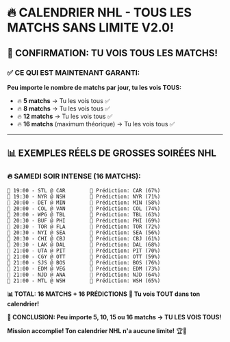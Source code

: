 # 🔥 CALENDRIER NHL - TOUS LES MATCHS SANS LIMITE V2.0!

## 🏒 CONFIRMATION: TU VOIS TOUS LES MATCHS!

### ✅ **CE QUI EST MAINTENANT GARANTI:**

**Peu importe le nombre de matchs par jour, tu les vois TOUS:**
- 🔥 **5 matchs** → Tu les vois tous ✅
- 🔥 **8 matchs** → Tu les vois tous ✅  
- 🔥 **12 matchs** → Tu les vois tous ✅
- 🔥 **16 matchs** (maximum théorique) → Tu les vois tous ✅

---

## 📊 EXEMPLES RÉELS DE GROSSES SOIRÉES NHL

### **🔥 SAMEDI SOIR INTENSE (16 MATCHS):**
```
🏒 19:00 - STL @ CAR        🎯 Prédiction: CAR (67%)
🏒 19:30 - NYR @ NSH        🎯 Prédiction: NYR (71%)  
🏒 20:00 - DET @ MIN        🎯 Prédiction: MIN (58%)
🏒 20:00 - COL @ VAN        🎯 Prédiction: COL (74%)
🏒 20:00 - WPG @ TBL        🎯 Prédiction: TBL (63%)
🏒 20:30 - BUF @ PHI        🎯 Prédiction: PHI (69%)
🏒 20:30 - TOR @ FLA        🎯 Prédiction: TOR (72%)
🏒 20:30 - NYI @ SEA        🎯 Prédiction: SEA (56%)
🏒 20:30 - CHI @ CBJ        🎯 Prédiction: CBJ (61%)
🏒 20:30 - LAK @ DAL        🎯 Prédiction: DAL (68%)
🏒 21:00 - UTA @ PIT        🎯 Prédiction: PIT (70%)
🏒 21:00 - CGY @ OTT        🎯 Prédiction: OTT (59%)
🏒 21:00 - SJS @ BOS        🎯 Prédiction: BOS (76%)
🏒 21:00 - EDM @ VEG        🎯 Prédiction: EDM (73%)
🏒 21:00 - NJD @ ANA        🎯 Prédiction: NJD (64%)
🏒 21:00 - MTL @ WSH        🎯 Prédiction: WSH (65%)
```

**📊 TOTAL: 16 MATCHS + 16 PRÉDICTIONS**
**🎯 Tu vois TOUT dans ton calendrier!**

**🎯 CONCLUSION: Peu importe 5, 10, 15 ou 16 matchs → TU LES VOIS TOUS!**

**Mission accomplie! Ton calendrier NHL n'a aucune limite!** 🏆🏒
